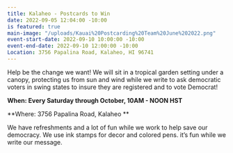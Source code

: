```yaml
---
title: Kalaheo - Postcards to Win
date: 2022-09-05 12:04:00 -10:00
is featured: true
main-image: "/uploads/Kauai%20Postcarding%20Team%20June%202022.png"
event-start-date: 2022-09-10 10:00:00 -10:00
event-end-date: 2022-09-10 12:00:00 -10:00
Location: 3756 Papalina Road, Kalaheo, HI 96741
---
```


Help be the change we want!  We will sit in a tropical garden setting under a canopy, protecting us from sun and wind while we write to ask democratic voters in swing states to insure they are registered and to vote Democrat! 

**When: Every Saturday through October, 10AM - NOON HST**

**Where: 3756 Papalina Road, Kalaheo **

We have refreshments and a lot of fun while we work to help save our democracy. We use ink stamps for decor and colored pens. it’s fun while we write our message. 
